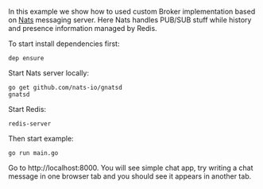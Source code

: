 In this example we show how to used custom Broker implementation based on [Nats](https://nats.io/) messaging server. Here Nats handles PUB/SUB stuff while history and presence information managed by Redis.

To start install dependencies first:

```
dep ensure
```

Start Nats server locally:

```
go get github.com/nats-io/gnatsd
gnatsd
```

Start Redis:

```
redis-server
```

Then start example:

```
go run main.go
```

Go to http://localhost:8000. You will see simple chat app, try writing a chat message in one browser tab and you should see it appears in another tab.
